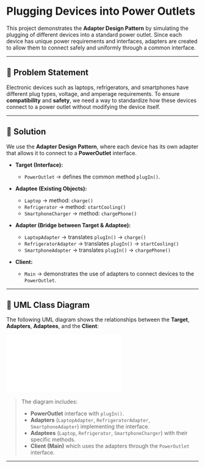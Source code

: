 # Plugging Devices into Power Outlets

This project demonstrates the **Adapter Design Pattern** by simulating the plugging of different devices into a standard power outlet. Since each device has unique power requirements and interfaces, adapters are created to allow them to connect safely and uniformly through a common interface.

---

## 📌 Problem Statement
Electronic devices such as laptops, refrigerators, and smartphones have different plug types, voltage, and amperage requirements. To ensure **compatibility** and **safety**, we need a way to standardize how these devices connect to a power outlet without modifying the device itself.

---

## 🎯 Solution
We use the **Adapter Design Pattern**, where each device has its own adapter that allows it to connect to a **PowerOutlet** interface.  

- **Target (Interface):**
  - `PowerOutlet` → defines the common method `plugIn()`.

- **Adaptee (Existing Objects):**
  - `Laptop` → method: `charge()`
  - `Refrigerator` → method: `startCooling()`
  - `SmartphoneCharger` → method: `chargePhone()`

- **Adapter (Bridge between Target & Adaptee):**
  - `LaptopAdapter` → translates `plugIn()` → `charge()`
  - `RefrigeratorAdapter` → translates `plugIn()` → `startCooling()`
  - `SmartphoneAdapter` → translates `plugIn()` → `chargePhone()`

- **Client:**
  - `Main` → demonstrates the use of adapters to connect devices to the `PowerOutlet`.

---

## 📂 UML Class Diagram
The following UML diagram shows the relationships between the **Target**, **Adapters**, **Adaptees**, and the **Client**:

![UML Diagram](AdapterPatternUML.pdf)

> The diagram includes:
> - **PowerOutlet** interface with `plugIn()`.
> - **Adapters** (`LaptopAdapter`, `RefrigeratorAdapter`, `SmartphoneAdapter`) implementing the interface.
> - **Adaptees** (`Laptop`, `Refrigerator`, `SmartphoneCharger`) with their specific methods.
> - **Client (Main)** which uses the adapters through the `PowerOutlet` interface.

---
